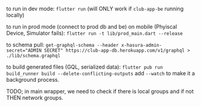to run in dev mode: `flutter run` (will ONLY work if `club-app-be` running locally)

to run in prod mode (connect to prod db and be) on mobile (Phyiscal Device, Simulator fails): `flutter run -t lib/prod_main.dart --release`

to schema pull: `get-graphql-schema --header x-hasura-admin-secret="ADMIN SECRET" https://club-app-db.herokuapp.com/v1/graphql > ./lib/schema.graphql`

to build generated files (GQL, serialized data): `flutter pub run build_runner build --delete-conflicting-outputs` add `--watch` to make it a background process.

TODO; 
in main wrapper, we need to check if there is local groups and if not THEN
network groups. 